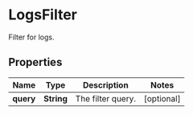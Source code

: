 

# LogsFilter

Filter for logs.

## Properties

Name | Type | Description | Notes
------------ | ------------- | ------------- | -------------
**query** | **String** | The filter query. |  [optional]



